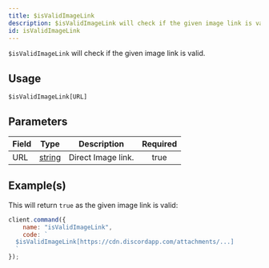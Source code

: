 ```yaml
---
title: $isValidImageLink
description: $isValidImageLink will check if the given image link is valid.
id: isValidImageLink
---
```


`$isValidImageLink` will check if the given image link is valid.

## Usage

```aoi
$isValidImageLink[URL]
```

## Parameters

| Field | Type                                                                                              | Description        | Required |
| ----- | ------------------------------------------------------------------------------------------------- | ------------------ | :------: |
| URL   | [string](https://developer.mozilla.org/en-US/docs/Web/JavaScript/Reference/Global_Objects/String) | Direct Image link. |   true   |

## Example(s)

This will return `true` as the given image link is valid:

```javascript
client.command({
    name: "isValidImageLink",
    code: `
  $isValidImageLink[https://cdn.discordapp.com/attachments/...]
  `
});
```
